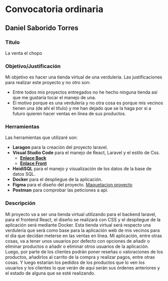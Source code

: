 # Convocatoria ordinaria

## Daniel Saborido Torres

### Título
La venta el chopo

### Objetivo/Justificación
Mi objetivo es hacer una tienda virtual de una verdulería.
Las justificaciones para realizar este proyecto y no otro son:
- Entre todos mis proyectos entregados no he hecho ninguna tienda así que me gustaría tocar el manejo de una.
- El motivo porque es una verdulería y no otra cosa es porque mis vecinos tienen una (de ahí el título) y me han dejado que se la haga por si a futuro quieren hacer ventas en línea de sus productos.

### Herramientas
Las herramientas que utilizaré son:
- **Laragon** para la creación del proyecto laravel.
- **Visual Studio Code** para el manejo de React, Laravel y el estilo de Css.
    - [**Enlace Back**](https://github.com/DanielSaborido/api-proyecto-final)
    - [**Enlace Front**](https://github.com/DanielSaborido/proyecto-final)
- **HeidiSQL** para el manejo y visualización de los datos de la base de datos SQL.
- **Docker** para el despliegue de la aplicación.
- **Figma** para el diseño del proyecto. [Maquetacion proyecto](https://www.figma.com/design/BWOmKKPArIxxNJLhpRX7YE/maquetacion-proyecto-final?node-id=0-1&t=Sxp9wP4kd7tfHYEm-1)
- **Postman** para comprobar las peticiones a api.

### Descripción
Mi proyecto va a ser una tienda virtual utilizando para el backend laravel, para el frontend React, el diseño se realizará con CSS y el despliegue de la aplicación será mediante Docker. Esta tienda virtual será respecto una verdulería que será como base para la aplicación web de mis vecinos para el día que decidan meterse en las ventas en línea. Mi aplicación, entre otras cosas, va a tener unos usuarios por defecto con opciones de añadir o eliminar productos o añadir o eliminar otros usuarios de la aplicación. Luego, por parte de los clientes podrán poner reseñas o valoraciones de los productos, añadirlos al carrito de la compra y realizar pagos, entre otras cosas. Y luego estarían los pedidos de los productos que lo ven los usuarios y los clientes lo que verán de aquí serán sus órdenes anteriores y el estado de alguna que se esté realizando.
